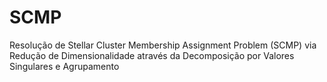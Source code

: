 # SCMP
Resolução de Stellar Cluster Membership Assignment Problem (SCMP) via Redução de Dimensionalidade através da Decomposição por Valores Singulares e Agrupamento
